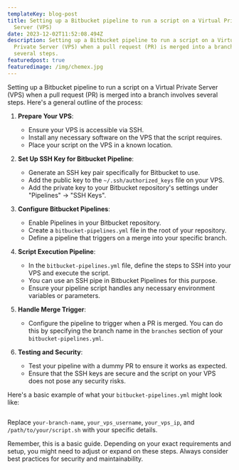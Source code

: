 ```yaml
---
templateKey: blog-post
title: Setting up a Bitbucket pipeline to run a script on a Virtual Private
  Server (VPS)
date: 2023-12-02T11:52:08.494Z
description: Setting up a Bitbucket pipeline to run a script on a Virtual
  Private Server (VPS) when a pull request (PR) is merged into a branch involves
  several steps.
featuredpost: true
featuredimage: /img/chemex.jpg
---
```

Setting up a Bitbucket pipeline to run a script on a Virtual Private Server (VPS) when a pull request (PR) is merged into a branch involves several steps. Here's a general outline of the process:

1. **Prepare Your VPS**:

   * Ensure your VPS is accessible via SSH.
   * Install any necessary software on the VPS that the script requires.
   * Place your script on the VPS in a known location.
2. **Set Up SSH Key for Bitbucket Pipeline**:

   * Generate an SSH key pair specifically for Bitbucket to use.
   * Add the public key to the `~/.ssh/authorized_keys` file on your VPS.
   * Add the private key to your Bitbucket repository's settings under "Pipelines" -> "SSH Keys".
3. **Configure Bitbucket Pipelines**:

   * Enable Pipelines in your Bitbucket repository.
   * Create a `bitbucket-pipelines.yml` file in the root of your repository.
   * Define a pipeline that triggers on a merge into your specific branch.
4. **Script Execution Pipeline**:

   * In the `bitbucket-pipelines.yml` file, define the steps to SSH into your VPS and execute the script.
   * You can use an SSH pipe in Bitbucket Pipelines for this purpose.
   * Ensure your pipeline script handles any necessary environment variables or parameters.
5. **Handle Merge Trigger**:

   * Configure the pipeline to trigger when a PR is merged. You can do this by specifying the branch name in the `branches` section of your `bitbucket-pipelines.yml`.
6. **Testing and Security**:

   * Test your pipeline with a dummy PR to ensure it works as expected.
   * Ensure that the SSH keys are secure and the script on your VPS does not pose any security risks.

Here's a basic example of what your `bitbucket-pipelines.yml` might look like:

```yaml

```

Replace `your-branch-name`, `your_vps_username`, `your_vps_ip`, and `/path/to/your/script.sh` with your specific details.

Remember, this is a basic guide. Depending on your exact requirements and setup, you might need to adjust or expand on these steps. Always consider best practices for security and maintainability.